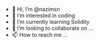 - 👋 Hi, I’m @nazimsn
- 👀 I’m interested in coding
- 🌱 I’m currently learning Solidity
- 💞️ I’m looking to collaborate on ...
- 📫 How to reach me ...

<!---
nazimsn/nazimsn is a ✨ special ✨ repository because its `README.md` (this file) appears on your GitHub profile.
You can click the Preview link to take a look at your changes.
--->
